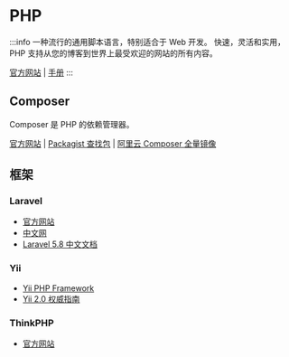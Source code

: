 # PHP

:::info
一种流行的通用脚本语言，特别适合于 Web 开发。
快速，灵活和实用，PHP 支持从您的博客到世界上最受欢迎的网站的所有内容。

[官方网站](https://www.php.net/)
| [手册](https://www.php.net/manual/zh/)
:::

## Composer

Composer 是 PHP 的依赖管理器。

[官方网站](https://getcomposer.org/)
| [Packagist 查找包](https://packagist.org/)
| [阿里云 Composer 全量镜像](https://developer.aliyun.com/composer)

## 框架

### Laravel

- [官方网站](https://laravel.com/)
- [中文网](https://www.golaravel.com/)
- [Laravel 5.8 中文文档](https://learnku.com/docs/laravel/5.8)

### Yii

- [Yii PHP Framework](https://www.yiiframework.com/)
- [Yii 2.0 权威指南](https://www.yiiframework.com/doc/guide/2.0/zh-cn)

### ThinkPHP

- [官方网站](https://www.thinkphp.cn/)